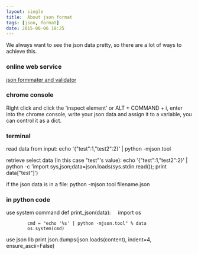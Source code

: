 ```yaml
---
layout: single
title:  About json format
tags: [json, format]
date: 2015-08-06 18:25
---
```


We always want to see the json data pretty, so there are a lot of ways to achieve this.

### online web service

[json formmater and validator][1]

### chrome console

Right click and click the 'inspect element' or ALT + COMMAND + i, enter into the chrome console, write your json data and assign it to a variable, you can control it as a dict.

### terminal

read data from input:
	echo '{"test":1,"test2":2}' | python -mjson.tool

retrieve select data (In this case "test"'s value):
	echo '{"test":1,"test2":2}' | python -c 'import sys,json;data=json.loads(sys.stdin.read()); print data["test"]')

if the json data is in a file:
	python -mjson.tool filename.json

### in python code
use system command
	def print_json(data):
	        import os
	
	        cmd = "echo '%s' | python -mjson.tool" % data
	        os.system(cmd)
use json lib
	print json.dumps(json.loads(content), indent=4, ensure_ascii=False)

[1]:	http://jsonformatter.curiousconcept.com/